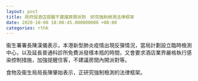 ```yaml
---
layout: post
title: 政府促酒店提醒不建議房間派對　研究強制檢測法律框架
date: 2020-10-08 18:00:45.000000000 +08:00
categories: rthk
---
```


衞生署署長陳漢儀表示，本港新型肺炎疫情出現反彈情況，當局計劃設立臨時檢測中心，以及延長普通科診所免費派發樣本瓶的時間，又會要求酒店業界嚴格執行感染控制措施，加強提醒住客，不建議房間內開派對等。

食物及衞生局局長陳肇始表示，正研究強制檢測的法律框架。
